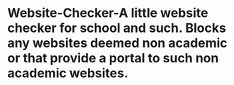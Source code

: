 # Website-Checker-A little website checker for school and such. Blocks any websites deemed non academic or that provide a portal to such non academic websites.

